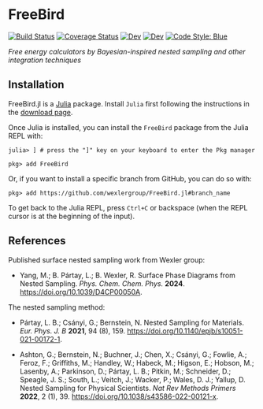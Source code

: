 # FreeBird

[![Build Status](https://github.com/wexlergroup/FreeBird.jl/actions/workflows/CI.yml/badge.svg?branch=main)](https://github.com/wexlergroup/FreeBird.jl/actions/workflows/CI.yml?query=branch%3Amain)
[![Coverage Status](https://coveralls.io/repos/github/wexlergroup/FreeBird.jl/badge.svg?branch=main)](https://coveralls.io/github/wexlergroup/FreeBird.jl?branch=main)
[![Dev](https://img.shields.io/badge/docs-stable-gre.svg)](https://wexlergroup.github.io/FreeBird.jl/stable/)
[![Dev](https://img.shields.io/badge/docs-dev-blue.svg)](https://wexlergroup.github.io/FreeBird.jl/dev/)
[![Code Style: Blue](https://img.shields.io/badge/code%20style-blue-4495d1.svg)](https://github.com/JuliaDiff/BlueStyle)

*Free energy calculators by Bayesian-inspired nested sampling and other integration techniques*

## Installation

FreeBird.jl is a [Julia](http://julialang.org) package. Install `Julia` first following the instructions in the [download page](https://julialang.org/downloads/).

Once Julia is installed, you can install the `FreeBird` package from the Julia REPL with:

```julia-repl
julia> ] # press the "]" key on your keyboard to enter the Pkg manager

pkg> add FreeBird
```
Or, if you want to install a specific branch from GitHub, you can do so with:

```julia-repl
pkg> add https://github.com/wexlergroup/FreeBird.jl#branch_name
```
To get back to the Julia REPL, press `Ctrl+C` or backspace (when the REPL cursor is at the beginning of the input).

## References

Published surface nested sampling work from Wexler group:
- Yang, M.; B. Pártay, L.; B. Wexler, R. Surface Phase Diagrams from Nested Sampling. *Phys. Chem. Chem. Phys.* **2024**. https://doi.org/10.1039/D4CP00050A.

The nested sampling method:
- Pártay, L. B.; Csányi, G.; Bernstein, N. Nested Sampling for Materials. *Eur. Phys. J. B* **2021**, 94 (8), 159. https://doi.org/10.1140/epjb/s10051-021-00172-1.

- Ashton, G.; Bernstein, N.; Buchner, J.; Chen, X.; Csányi, G.; Fowlie, A.; Feroz, F.; Griffiths, M.; Handley, W.; Habeck, M.; Higson, E.; Hobson, M.; Lasenby, A.; Parkinson, D.; Pártay, L. B.; Pitkin, M.; Schneider, D.; Speagle, J. S.; South, L.; Veitch, J.; Wacker, P.; Wales, D. J.; Yallup, D. Nested Sampling for Physical Scientists. *Nat Rev Methods Primers* **2022**, 2 (1), 39. https://doi.org/10.1038/s43586-022-00121-x.